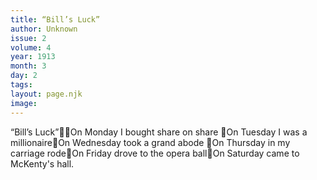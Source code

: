 ```yaml
---
title: “Bill’s Luck”
author: Unknown
issue: 2
volume: 4
year: 1913
month: 3
day: 2
tags:
layout: page.njk
image:
---
```

“Bill’s Luck”On Monday I bought share on share On Tuesday I was a millionaireOn Wednesday took a grand abode On Thursday in my carriage rodeOn Friday drove to the opera ballOn Saturday came to McKenty's hall.
